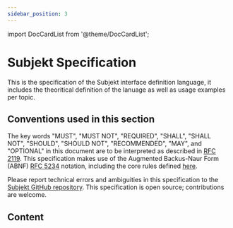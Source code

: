 ```yaml
---
sidebar_position: 3
---
```


import DocCardList from '@theme/DocCardList';

# Subjekt Specification

This is the specification of the Subjekt interface definition language, it includes the theoritical definition of the lanuage as well as usage examples per topic.

## Conventions used in this section

The key words "MUST", "MUST NOT", "REQUIRED", "SHALL", "SHALL NOT", "SHOULD", "SHOULD NOT", "RECOMMENDED", "MAY", and "OPTIONAL" in this document are to be interpreted as described in [RFC 2119](https://tools.ietf.org/html/rfc2119.html). This specification makes use of the Augmented Backus-Naur Form (ABNF) [RFC 5234](https://tools.ietf.org/html/rfc5234.html) notation, including the core rules defined [here](./idl).

Please report technical errors and ambiguities in this specification to the [Subjekt GitHub repository](https://github.com/subjektify/subjekt). This specification is open source; contributions are welcome.

## Content

<DocCardList />
